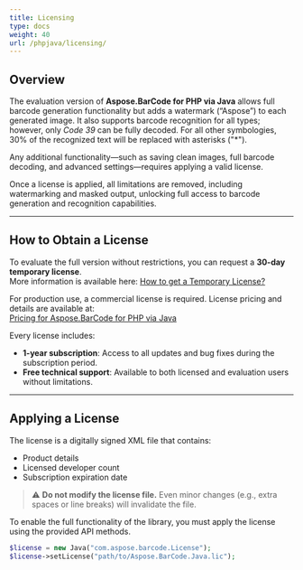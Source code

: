 ```yaml
---
title: Licensing
type: docs
weight: 40
url: /phpjava/licensing/
---
```


## **Overview**

The evaluation version of **Aspose.BarCode for PHP via Java** allows full barcode generation functionality but adds a
watermark (“Aspose”) to each generated image. It also supports barcode recognition for all types; however, only 
*Code 39* can be fully decoded. For all other symbologies, 30% of the recognized text will be replaced with asterisks ("*").

Any additional functionality—such as saving clean images, full barcode decoding, and advanced settings—requires applying
a valid license.

Once a license is applied, all limitations are removed, including watermarking and masked output, unlocking full access
to barcode generation and recognition capabilities.

---

## **How to Obtain a License**

To evaluate the full version without restrictions, you can request a **30-day temporary license**.  
More information is available here: <a href="https://purchase.aspose.com/temporary-license" target="_blank">How to get a
Temporary License?</a>

For production use, a commercial license is required. License pricing and details are available at:  
<a href="https://purchase.aspose.com/admin/pricing/barcode/php-java" target="_blank">Pricing for Aspose.BarCode for PHP
via Java</a>

Every license includes:

- **1-year subscription**: Access to all updates and bug fixes during the subscription period.
- **Free technical support**: Available to both licensed and evaluation users without limitations.

---

## **Applying a License**

The license is a digitally signed XML file that contains:

- Product details
- Licensed developer count
- Subscription expiration date

> ⚠️ **Do not modify the license file.** Even minor changes (e.g., extra spaces or line breaks) will invalidate the
> file.

To enable the full functionality of the library, you must apply the license using the provided API methods.

```php
$license = new Java("com.aspose.barcode.License");
$license->setLicense("path/to/Aspose.BarCode.Java.lic");
